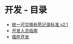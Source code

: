 # 开发 - 目录

- [统一可交换祈愿记录标准 v2.1](StandardFormat.md)
- [开发人员指南](DeveloperGuide.md)
- [插件开发](PluginTutorial.md)